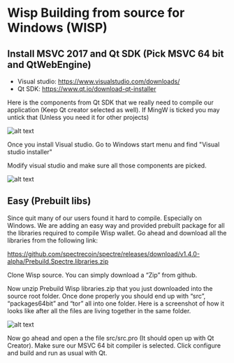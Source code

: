 Wisp Building from source for Windows (WISP)
====================================================


Install MSVC 2017 and Qt SDK (Pick MSVC 64 bit and QtWebEngine)
------------

- Visual studio: https://www.visualstudio.com/downloads/
- Qt SDK: https://www.qt.io/download-qt-installer

Here is the components from Qt SDK that we really need to compile our application (Keep Qt creator selected as well). If MingW is ticked you may untick that (Unless you need it for other projects)

![alt text](https://github.com/spectrecoin/spectre/raw/master/doc/Qt%20windows.png)

Once you install Visual studio. Go to Windows start menu and find "Visual studio installer"

Modify visual studio and make sure all those components are picked.

![alt text](https://github.com/spectrecoin/spectre/raw/master/doc/Visual%20studio%20installer%20components.png)



Easy (Prebuilt libs)
--------------------

Since quit many of our users found it hard to compile. Especially on Windows. We are adding an easy way and provided prebuilt package for all the libraries required to compile Wisp wallet. Go ahead and download all the libraries from the following link:

https://github.com/spectrecoin/spectre/releases/download/v1.4.0-alpha/Prebuild.Spectre.libraries.zip

Clone Wisp source. You can simply download a “Zip” from github.


Now unzip Prebuild Wisp libraries.zip that you just downloaded into the source root folder. Once done properly you should end up with “src”, “packages64bit” and “tor” all into one folder. Here is a screenshot of how it looks like after all the files are living together in the same folder.

![alt text](https://github.com/spectrecoin/spectre/raw/master/doc/Folder%20stucture.png)

Now go ahead and open a the file src/src.pro (It should open up with Qt Creator). Make sure our MSVC 64 bit compiler is selected. Click configure and build and run as usual with Qt.

